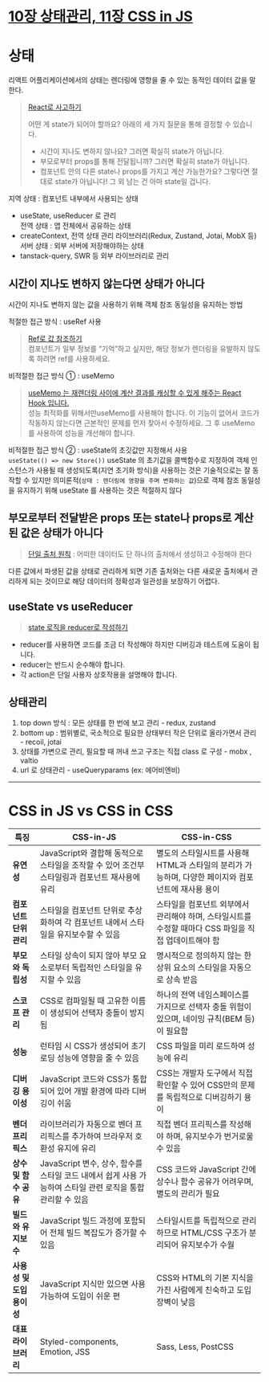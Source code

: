 # [10장 상태관리, 11장 CSS in JS](https://velog.io/@iberis/10장-상태관리-11장-CSS-in-JS)

# 상태
리액트 어플리케이션에서의 상태는 렌더링에 영향을 줄 수 있는 동적인 데이터 값을 말한다.

> [React로 사고하기](https://ko.react.dev/learn/thinking-in-react#step-3-find-the-minimal-but-complete-representation-of-ui-state)
>
> 어떤 게 state가 되어야 할까요? 아래의 세 가지 질문을 통해 결정할 수 있습니다.
> - 시간이 지나도 변하지 않나요? 그러면 확실히 state가 아닙니다.
> - 부모로부터 props를 통해 전달됩니까? 그러면 확실히 state가 아닙니다.
> - 컴포넌트 안의 다른 state나 props를 가지고 계산 가능한가요? 그렇다면 절대로 state가 아닙니다!
> 그 외 남는 건 아마 state일 겁니다.


지역 상태 : 컴포넌트 내부에서 사용되는 상태 
- useState, useReducer 로 관리\
전역 상태 : 앱 전체에서 공유하는 상태
- createContext, 전역 상태 관리 라이브러리(Redux, Zustand, Jotai, MobX 등)\
서버 상태 : 외부 서버에 저장해야하는 상태
- tanstack-query, SWR 등 외부 라이브러리로 관리

## 시간이 지나도 변하지 않는다면 상태가 아니다
시간이 지나도 변하지 않는 값을 사용하기 위해 객체 참조 동일성을 유지하는 방법

적절한 접근 방식 : useRef 사용
> [Ref로 값 참조하기](https://ko.react.dev/learn/referencing-values-with-refs)\
컴포넌트가 일부 정보를 “기억”하고 싶지만, 해당 정보가 렌더링을 유발하지 않도록 하려면 ref를 사용하세요.

비적절한 접근 방식 ① : useMemo 
> [useMemo 는 재렌더링 사이에 계산 결과를 캐싱할 수 있게 해주는 React Hook 입니다.](https://ko.react.dev/reference/react/useMemo#skipping-expensive-recalculations)\
> 성능 최적화를 위해서만useMemo를 사용해야 합니다. 이 기능이 없어서 코드가 작동하지 않는다면 근본적인 문제를 먼저 찾아서 수정하세요. 그 후 useMemo를 사용하여 성능을 개선해야 합니다.

비적절한 접근 방식 ② : useState의 초깃값만 지정해서 사용\
`useState(() => new Store())` useState 의 초기값을 콜백함수로 지정하여 객체 인스턴스가 사용될 때 생성되도록(지연 초기화 방식)을 사용하는 것은 기술적으로는 잘 동작할 수 있지만 의미론적(`상태 : 렌더링에 영향을 주며 변화하는 값`)으로 객체 참조 동일성을 유지하기 위해 useState 를 사용하는 것은 적절하지 않다

## 부모로부터 전달받은 props 또는 state나 props로 계산된 값은 상태가 아니다
> [단일 출처 원칙](https://ko.wikipedia.org/wiki/%EB%8B%A8%EC%9D%BC_%EC%A7%84%EC%8B%A4_%EA%B3%B5%EA%B8%89%EC%9B%90) : 어떠한 데이터도 단 하나의 출처에서 생성하고 수정해야 한다

다른 값에서 파생된 값을 상태로 관리하게 되면 기존 출처와는 다른 새로운 출처에서 관리하게 되는 것이므로 해당 데이터의 정확성과 일관성을 보장하기 어렵다.

## useState vs useReducer
> [state 로직을 reducer로 작성하기](https://ko.react.dev/learn/extracting-state-logic-into-a-reducer)
- reducer를 사용하면 코드를 조금 더 작성해야 하지만 디버깅과 테스트에 도움이 됩니다.
- reducer는 반드시 순수해야 합니다.
- 각 action은 단일 사용자 상호작용을 설명해야 합니다.

## 상태관리 
1. top down 방식 : 모든 상태를 한 번에 보고 관리 - redux, zustand
2. bottom up : 범위별로, 국소적으로 필요한 상태부터 작은 단위로 올라가면서 관리 - recoil, jotai
3. 상태를 가변으로 관리, 필요할 때 꺼내 쓰고 구조는 직접 class 로 구성 - mobx , valtio
4. url 로 상태관리 - useQueryparams (ex: 에어비엔비)

---

# CSS in JS vs CSS in CSS

| **특징**               | **CSS-in-JS**                                                                                 | **CSS-in-CSS**                                                                                     |
|------------------------|-----------------------------------------------------------------------------------------------|----------------------------------------------------------------------------------------------------|
| **유연성**             | JavaScript와 결합해 동적으로 스타일을 조작할 수 있어 조건부 스타일링과 컴포넌트 재사용에 유리                   | 별도의 스타일시트를 사용해 HTML과 스타일의 분리가 가능하며, 다양한 페이지와 컴포넌트에 재사용 용이      |
| **컴포넌트 단위 관리** | 스타일을 컴포넌트 단위로 추상화하여 각 컴포넌트 내에서 스타일을 유지보수할 수 있음                              | 스타일을 컴포넌트 외부에서 관리해야 하며, 스타일시트를 수정할 때마다 CSS 파일을 직접 업데이트해야 함     |
| **부모와 독립성**      | 스타일 상속이 되지 않아 부모 요소로부터 독립적인 스타일을 유지할 수 있음                                       | 명시적으로 정의하지 않는 한 상위 요소의 스타일을 자동으로 상속 받음                                    |
| **스코프 관리**        | CSS로 컴파일될 때 고유한 이름이 생성되어 선택자 충돌이 방지됨                                                  | 하나의 전역 네임스페이스를 가지므로 선택자 충돌 위험이 있으며, 네이밍 규칙(BEM 등)이 필요함              |
| **성능**               | 런타임 시 CSS가 생성되어 초기 로딩 성능에 영향을 줄 수 있음                                                    | CSS 파일을 미리 로드하여 성능에 유리                                                                      |
| **디버깅 용이성**      | JavaScript 코드와 CSS가 통합되어 있어 개발 환경에 따라 디버깅이 쉬움                                           | CSS는 개발자 도구에서 직접 확인할 수 있어 CSS만의 문제를 독립적으로 디버깅하기 용이                       |
| **벤더 프리픽스**      | 라이브러리가 자동으로 벤더 프리픽스를 추가하여 브라우저 호환성 유지에 유리                                      | 직접 벤더 프리픽스를 작성해야 하며, 유지보수가 번거로울 수 있음                                         |
| **상수 및 함수 공유**  | JavaScript 변수, 상수, 함수를 스타일 코드 내에서 쉽게 사용 가능하여 스타일 관련 로직을 통합 관리할 수 있음       | CSS 코드와 JavaScript 간에 상수나 함수 공유가 어려우며, 별도의 관리가 필요                              |
| **빌드와 유지보수**    | JavaScript 빌드 과정에 포함되어 전체 빌드 복잡도가 증가할 수 있음                                            | 스타일시트를 독립적으로 관리하므로 HTML/CSS 구조가 분리되어 유지보수가 수월                                |
| **사용성 및 도입 용이성** | JavaScript 지식만 있으면 사용 가능하여 도입이 쉬운 편    | CSS와 HTML의 기본 지식을 가진 사람에게 친숙하고 도입 장벽이 낮음   
| **대표 라이브러리** | Styled-components, Emotion, JSS | Sass, Less, PostCSS |

